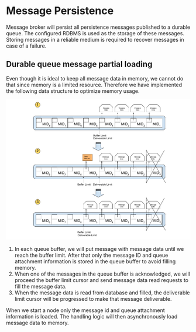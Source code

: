 # Message Persistence 

Message broker will persist all persistence messages published to a durable queue. The configured RDBMS is used as 
the storage of these messages. Storing messages in a reliable medium is required to recover messages in case of a 
failure. 

## Durable queue message partial loading 

Even though it is ideal to keep all message data in memory, we cannot do that since memory is a limited resource. 
Therefore we have implemented the following data structure to optimize memory usage.

![Queue buffer data structure](../images/queue-buffer-datastructure.png)

1. In each queue buffer, we will put message with message data until we reach the buffer limit. After that only the 
   message ID and queue attachment information is stored in the queue buffer to avoid filling memory.
2. When one of the messages in the queue buffer is acknowledged, we will proceed the buffer limit cursor and send 
   message data read requests to fill the message data.
3. When the message data is read from database and filled, the deliverable limit cursor will be progressed to make that 
   message deliverable.
   
When we start a node only the message id and queue attachment information is loaded. The handling logic will then 
asynchronously load message data to memory.